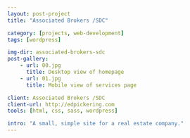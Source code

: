 ```yaml
---
layout: post-project
title: "Associated Brokers /SDC"

category: [projects, web-development]
tags: [wordpress]

img-dir: associated-brokers-sdc
post-gallery:
    - url: 00.jpg
      title: Desktop view of homepage
    - url: 01.jpg
      title: Mobile view of services page

client: Associated Brokers /SDC
client-url: http://edpickering.com
tools: [html, css, sass, wordpress]

intro: "A small, simple site for a real estate company."
---
```

